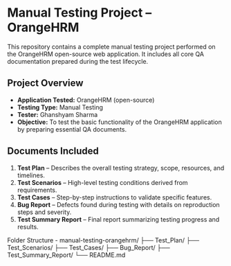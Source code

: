 # Manual Testing Project – OrangeHRM

This repository contains a complete manual testing project performed on the OrangeHRM open-source web application. It includes all core QA documentation prepared during the test lifecycle.

## Project Overview

- **Application Tested:** OrangeHRM (open-source)
- **Testing Type:** Manual Testing
- **Tester:** Ghanshyam Sharma
- **Objective:** To test the basic functionality of the OrangeHRM application by preparing essential QA documents.

## Documents Included

1. **Test Plan** – Describes the overall testing strategy, scope, resources, and timelines.
2. **Test Scenarios** – High-level testing conditions derived from requirements.
3. **Test Cases** – Step-by-step instructions to validate specific features.
4. **Bug Report** – Defects found during testing with details on reproduction steps and severity.
5. **Test Summary Report** – Final report summarizing testing progress and results.

 Folder Structure - 
 manual-testing-orangehrm/
├── Test_Plan/
├── Test_Scenarios/
├── Test_Cases/
├── Bug_Report/
├── Test_Summary_Report/
└── README.md


